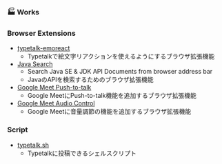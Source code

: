###  🏭 Works

### Browser Extensions
- [typetalk-emoreact](https://github.com/mohno007/typetalk-emoreact)  
    - Typetalkで絵文字リアクションを使えるようにするブラウザ拡張機能
- [Java Search](https://gist.github.com/mohno007/50a234f3b401e386583274f47f4e12aa)
    - Search Java SE & JDK API Documents from browser address bar
    - JavaのAPIを検索するためのブラウザ拡張機能
- [Google Meet Push-to-talk](https://gist.github.com/mohno007/d4947babdfad47b2fd4cd5e68e798cd1)  
    - Google MeetにPush-to-talk機能を追加するブラウザ拡張機能
- [Google Meet Audio Control](https://gist.github.com/mohno007/49611fbf8f4675562e53cda2783cb0fa)  
    - Google Meetに音量調節の機能を追加するブラウザ拡張機能

### Script
- [typetalk.sh](https://github.com/mohno007/typetalk.sh)  
    - Typetalkに投稿できるシェルスクリプト

<!--
**mohno007/mohno007** is a ✨ _special_ ✨ repository because its `README.md` (this file) appears on your GitHub profile.

Here are some ideas to get you started:

- 🔭 I’m currently working on ...
- 🌱 I’m currently learning ...
- 👯 I’m looking to collaborate on ...
- 🤔 I’m looking for help with ...
- 💬 Ask me about ...
- 📫 How to reach me: ...
- 😄 Pronouns: ...
- ⚡ Fun fact: ...
-->
